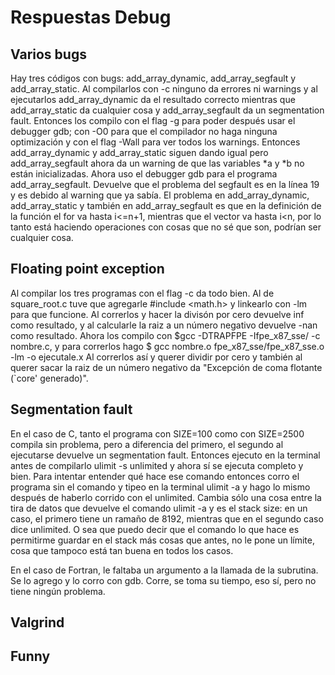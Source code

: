 # Respuestas Debug

## Varios bugs

Hay tres códigos con bugs: add_array_dynamic, add_array_segfault y add_array_static. Al compilarlos con -c ninguno da errores ni warnings y al ejecutarlos add_array_dynamic da el resultado correcto mientras que add_array_static da cualquier cosa y add_array_segfault da un segmentation fault.
Entonces los compilo con el flag -g para poder después usar el debugger gdb; con -O0 para que el compilador no haga ninguna optimización y con el flag -Wall para ver todos los warnings. Entonces add_array_dynamic y add_array_static siguen dando igual pero add_array_segfault ahora da un warning de que las variables *a y *b no están inicializadas. Ahora uso el debugger gdb para el programa add_array_segfault. Devuelve que el problema del segfault es en la línea 19 y es debido al warning que ya sabía. El problema en add_array_dynamic, add_array_static y también en add_array_segfault es que en la definición de la función el for va hasta i<=n+1, mientras que el vector va hasta i<n, por lo tanto está haciendo operaciones con cosas que no sé que son, podrían ser cualquier cosa.

## Floating point exception

Al compilar los tres programas con el flag -c da todo bien. Al de square_root.c tuve que agregarle #include <math.h> y linkearlo con -lm para que funcione. 
Al correrlos y hacer la divisón por cero devuelve inf como resultado, y al calcularle la raiz a un número negativo devuelve -nan como resultado.
Ahora los compilo con $gcc -DTRAPFPE -Ifpe_x87_sse/ -c nombre.c, y para correrlos hago $ gcc nombre.o fpe_x87_sse/fpe_x87_sse.o -lm -o ejecutale.x
Al correrlos así y querer dividir por cero y también al querer sacar la raiz de un número negativo da "Excepción de coma flotante (`core' generado)". 

## Segmentation fault

En el caso de C, tanto el programa con SIZE=100 como con SIZE=2500 compila sin problema, pero a diferencia del primero, el segundo al ejecutarse devuelve un segmentation fault. Entonces ejecuto en la terminal antes de compilarlo ulimit -s unlimited y ahora sí se ejecuta completo y bien. Para intentar entender qué hace ese comando entonces corro el programa sin el comando y tipeo en la terminal ulimit -a y hago lo mismo después de haberlo corrido con el unlimited. Cambia sólo una cosa entre la tira de datos que devuelve el comando ulimit -a y es el stack size: en un caso, el primero tiene un ramaño de 8192, mientras que en el segundo caso dice unlimited. O sea que puedo decir que el comando lo que hace es permitirme guardar en el stack más cosas que antes, no le pone un límite, cosa que tampoco está tan buena en todos los casos.

En el caso de Fortran, le faltaba un argumento a la llamada de la subrutina. Se lo agrego y lo corro con gdb. Corre, se toma su tiempo, eso sí, pero no tiene ningún problema.

## Valgrind



## Funny